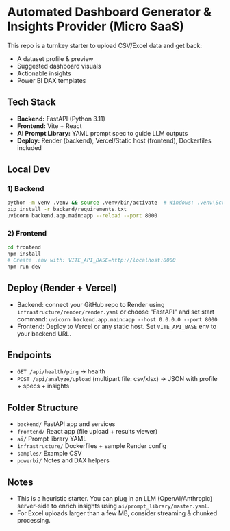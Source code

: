 # Automated Dashboard Generator & Insights Provider (Micro SaaS)

This repo is a turnkey starter to upload CSV/Excel data and get back:
- A dataset profile & preview
- Suggested dashboard visuals
- Actionable insights
- Power BI DAX templates

## Tech Stack
- **Backend:** FastAPI (Python 3.11)
- **Frontend:** Vite + React
- **AI Prompt Library:** YAML prompt spec to guide LLM outputs
- **Deploy:** Render (backend), Vercel/Static host (frontend), Dockerfiles included

## Local Dev
### 1) Backend
```bash
python -m venv .venv && source .venv/bin/activate  # Windows: .venv\Scripts\activate
pip install -r backend/requirements.txt
uvicorn backend.app.main:app --reload --port 8000
```

### 2) Frontend
```bash
cd frontend
npm install
# Create .env with: VITE_API_BASE=http://localhost:8000
npm run dev
```

## Deploy (Render + Vercel)
- Backend: connect your GitHub repo to Render using `infrastructure/render/render.yaml` or choose "FastAPI" and set start command:
  `uvicorn backend.app.main:app --host 0.0.0.0 --port 8000`
- Frontend: Deploy to Vercel or any static host. Set `VITE_API_BASE` env to your backend URL.

## Endpoints
- `GET /api/health/ping` → health
- `POST /api/analyze/upload` (multipart file: csv/xlsx) → JSON with profile + specs + insights

## Folder Structure
- `backend/` FastAPI app and services
- `frontend/` React app (file upload + results viewer)
- `ai/` Prompt library YAML
- `infrastructure/` Dockerfiles + sample Render config
- `samples/` Example CSV
- `powerbi/` Notes and DAX helpers

## Notes
- This is a heuristic starter. You can plug in an LLM (OpenAI/Anthropic) server-side to enrich insights using `ai/prompt_library/master.yaml`.
- For Excel uploads larger than a few MB, consider streaming & chunked processing.
